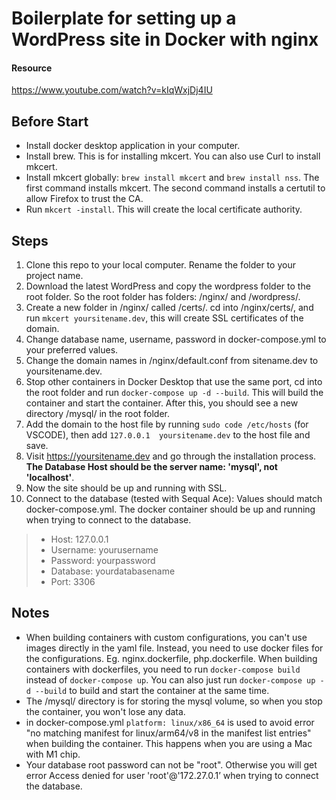 # Boilerplate for setting up a WordPress site in Docker with nginx

#### Resource
https://www.youtube.com/watch?v=kIqWxjDj4IU

## Before Start
* Install docker desktop application in your computer.
* Install brew. This is for installing mkcert. You can also use Curl to install mkcert.
* Install mkcert globally: `brew install mkcert` and `brew install nss`. The first command installs mkcert. The second command installs a certutil to allow Firefox to trust the CA.
* Run `mkcert -install`. This will create the local certificate authority.

## Steps
1. Clone this repo to your local computer. Rename the folder to your project name.
2. Download the latest WordPress and copy the wordpress folder to the root folder. So the root folder has folders: /nginx/ and /wordpress/.
3. Create a new folder in /nginx/ called /certs/. cd into /nginx/certs/, and run `mkcert yoursitename.dev`, this will create SSL certificates of the domain. 
4. Change database name, username, password in docker-compose.yml to your preferred values.
5. Change the domain names in /nginx/default.conf from sitename.dev to yoursitename.dev.
6. Stop other containers in Docker Desktop that use the same port, cd into the root folder and run `docker-compose up -d --build`. This will build the container and start the container. After this, you should see a new directory /mysql/ in the root folder.
7. Add the domain to the host file by running `sudo code /etc/hosts` (for VSCODE), then add `127.0.0.1	yoursitename.dev` to the host file and save.
8. Visit https://yoursitename.dev and go through the installation process. **The Database Host should be the server name: 'mysql', not 'localhost'**.
9. Now the site should be up and running with SSL.
10. Connect to the database (tested with Sequal Ace): Values should match docker-compose.yml. The docker container should be up and running when trying to connect to the database.
> * Host: 127.0.0.1
> * Username: yourusername
> * Password: yourpassword
> * Database: yourdatabasename
> * Port: 3306


## Notes
* When building containers with custom configurations, you can't use images directly in the yaml file. Instead, you need to use docker files for the configurations. Eg. nginx.dockerfile, php.dockerfile. When building containers with dockerfiles, you need to run `docker-compose build` instead of `docker-compose up`. You can also just run `docker-compose up -d --build` to build and start the container at the same time.
* The /mysql/ directory is for storing the mysql volume, so when you stop the container, you won't lose any data.
* in docker-compose.yml `platform: linux/x86_64` is used to avoid error "no matching manifest for linux/arm64/v8 in the manifest list entries" when building the container. This happens when you are using a Mac with M1 chip.
* Your database root password can not be "root". Otherwise you will get error Access denied for user 'root'@'172.27.0.1’ when trying to connect the database.